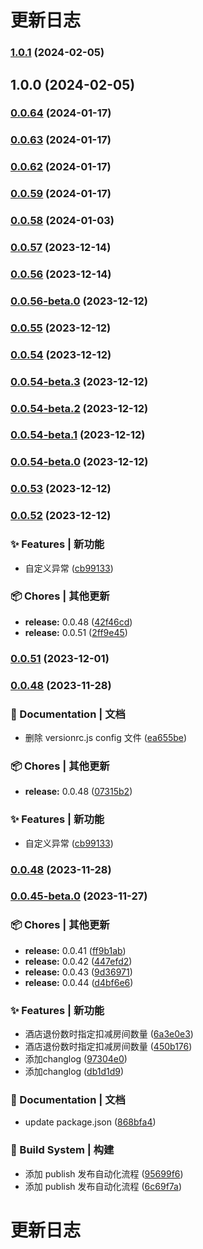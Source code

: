 # 更新日志 


### [1.0.1](https://github.com/snowmountain-top/user-cli-nodejs/compare/v1.0.0...v1.0.1) (2024-02-05)

## 1.0.0 (2024-02-05)

### [0.0.64](https://github.com/snowmountain-top/ros-cli-nodejs/compare/v0.0.63...v0.0.64) (2024-01-17)

### [0.0.63](https://github.com/snowmountain-top/ros-cli-nodejs/compare/v0.0.62...v0.0.63) (2024-01-17)

### [0.0.62](https://github.com/snowmountain-top/ros-cli-nodejs/compare/v0.0.61...v0.0.62) (2024-01-17)

### [0.0.59](https://github.com/snowmountain-top/ros-cli-nodejs/compare/v0.0.58...v0.0.59) (2024-01-17)

### [0.0.58](https://github.com/snowmountain-top/ros-cli-nodejs/compare/v0.0.57...v0.0.58) (2024-01-03)

### [0.0.57](https://github.com/snowmountain-top/ros-cli-nodejs/compare/v0.0.56...v0.0.57) (2023-12-14)

### [0.0.56](https://github.com/snowmountain-top/ros-cli-nodejs/compare/v0.0.56-beta.0...v0.0.56) (2023-12-14)

### [0.0.56-beta.0](https://github.com/snowmountain-top/ros-cli-nodejs/compare/v0.0.55...v0.0.56-beta.0) (2023-12-12)

### [0.0.55](https://github.com/snowmountain-top/ros-cli-nodejs/compare/v0.0.54...v0.0.55) (2023-12-12)

### [0.0.54](https://github.com/snowmountain-top/ros-cli-nodejs/compare/v0.0.54-beta.3...v0.0.54) (2023-12-12)

### [0.0.54-beta.3](https://github.com/snowmountain-top/ros-cli-nodejs/compare/v0.0.54-beta.2...v0.0.54-beta.3) (2023-12-12)

### [0.0.54-beta.2](https://github.com/snowmountain-top/ros-cli-nodejs/compare/v0.0.54-beta.1...v0.0.54-beta.2) (2023-12-12)

### [0.0.54-beta.1](https://github.com/snowmountain-top/ros-cli-nodejs/compare/v0.0.54-beta.0...v0.0.54-beta.1) (2023-12-12)

### [0.0.54-beta.0](https://github.com/snowmountain-top/ros-cli-nodejs/compare/v0.0.53...v0.0.54-beta.0) (2023-12-12)

### [0.0.53](https://github.com/snowmountain-top/ros-cli-nodejs/compare/v0.0.52...v0.0.53) (2023-12-12)

### [0.0.52](https://github.com/snowmountain-top/ros-cli-nodejs/compare/v0.0.48...v0.0.52) (2023-12-12)


### ✨ Features | 新功能

* 自定义异常 ([cb99133](https://github.com/snowmountain-top/ros-cli-nodejs/commit/cb991332f9e6cc7301d4f1e5c0d927c9e8da4b37))


### 📦 Chores | 其他更新

* **release:** 0.0.48 ([42f46cd](https://github.com/snowmountain-top/ros-cli-nodejs/commit/42f46cd7ee40552fa4a78499e42de529601ed776))
* **release:** 0.0.51 ([2ff9e45](https://github.com/snowmountain-top/ros-cli-nodejs/commit/2ff9e458a75a355a53a883af826d0b5b1797b531))

### [0.0.51](https://github.com/snowmountain-top/ros-cli-nodejs/compare/v0.0.50...v0.0.51) (2023-12-01)

### [0.0.48](https://github.com/snowmountain-top/ros-cli-nodejs/compare/v0.0.45-beta.0...v0.0.48) (2023-11-28)


### 📝 Documentation | 文档

* 删除 versionrc.js config 文件 ([ea655be](https://github.com/snowmountain-top/ros-cli-nodejs/commit/ea655be5d8cc349fe19a37af1d3615b2f8dbbf9e))


### 📦 Chores | 其他更新

* **release:** 0.0.48 ([07315b2](https://github.com/snowmountain-top/ros-cli-nodejs/commit/07315b203792c54a271514526f37fe8769781ee8))


### ✨ Features | 新功能

* 自定义异常 ([cb99133](https://github.com/snowmountain-top/ros-cli-nodejs/commit/cb991332f9e6cc7301d4f1e5c0d927c9e8da4b37))

### [0.0.48](https://github.com/snowmountain-top/ros-cli-nodejs/compare/v0.0.47...v0.0.48) (2023-11-28)

### [0.0.45-beta.0](https://github.com/snowmountain-top/ros-cli-nodejs/compare/v0.0.42-beta.0...v0.0.45-beta.0) (2023-11-27)


### 📦 Chores | 其他更新

* **release:** 0.0.41 ([ff9b1ab](https://github.com/snowmountain-top/ros-cli-nodejs/commit/ff9b1ab960a9a156e8f0fe56be0550155f6b2b8d))
* **release:** 0.0.42 ([447efd2](https://github.com/snowmountain-top/ros-cli-nodejs/commit/447efd2faf01bfb32370aaec9f5c332139a5dcdb))
* **release:** 0.0.43 ([9d36971](https://github.com/snowmountain-top/ros-cli-nodejs/commit/9d3697157f9155a8724ebd06ed14189cbc8cf7b4))
* **release:** 0.0.44 ([d4bf6e6](https://github.com/snowmountain-top/ros-cli-nodejs/commit/d4bf6e6bcba033b4bb2dcc6249a512d230c523b2))


### ✨ Features | 新功能

*  酒店退份数时指定扣减房间数量 ([6a3e0e3](https://github.com/snowmountain-top/ros-cli-nodejs/commit/6a3e0e33d3dbd08120825c07f5dcb0dd495ba026))
*  酒店退份数时指定扣减房间数量 ([450b176](https://github.com/snowmountain-top/ros-cli-nodejs/commit/450b17675c8c955ddb689552d7736be751df67fa))
* 添加changlog ([97304e0](https://github.com/snowmountain-top/ros-cli-nodejs/commit/97304e0744b45f3a9d2d45d67460df9b1af82a0e))
* 添加changlog ([db1d1d9](https://github.com/snowmountain-top/ros-cli-nodejs/commit/db1d1d9d305e72f5bf9fcadf2571df4948d8da7c))


### 📝 Documentation | 文档

* update package.json ([868bfa4](https://github.com/snowmountain-top/ros-cli-nodejs/commit/868bfa4b216612c72afd1fed4f815d3300c4a141))


### 👷‍ Build System | 构建

* 添加 publish 发布自动化流程 ([95699f6](https://github.com/snowmountain-top/ros-cli-nodejs/commit/95699f65370b6e1f01beec4d31e867d71952c685))
* 添加 publish 发布自动化流程 ([6c69f7a](https://github.com/snowmountain-top/ros-cli-nodejs/commit/6c69f7a19ef7e14a3c68004766c23ebd107fbb6e))

# 更新日志 
